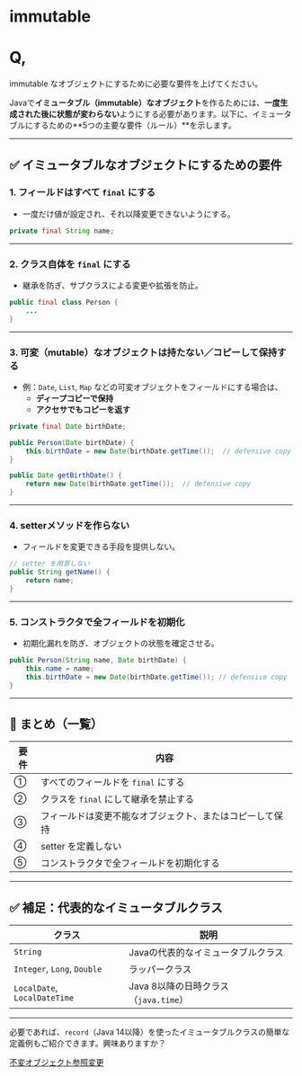 # immutable

# Q,

immutable なオブジェクトにするために必要な要件を上げてください。

Javaで**イミュータブル（immutable）なオブジェクト**を作るためには、**一度生成された後に状態が変わらない**ようにする必要があります。以下に、イミュータブルにするための**5つの主要な要件（ルール）**を示します。

---

## ✅ イミュータブルなオブジェクトにするための要件

### 1. **フィールドはすべて `final` にする**

- 一度だけ値が設定され、それ以降変更できないようにする。

```java
private final String name;
```

---

### 2. **クラス自体を `final` にする**

- 継承を防ぎ、サブクラスによる変更や拡張を防止。

```java
public final class Person {
    ...
}
```

---

### 3. **可変（mutable）なオブジェクトは持たない／コピーして保持する**

- 例：`Date`, `List`, `Map` などの可変オブジェクトをフィールドにする場合は、
    - **ディープコピーで保持**
    - **アクセサでもコピーを返す**

```java
private final Date birthDate;

public Person(Date birthDate) {
    this.birthDate = new Date(birthDate.getTime());  // defensive copy
}

public Date getBirthDate() {
    return new Date(birthDate.getTime());  // defensive copy
}
```

---

### 4. **setterメソッドを作らない**

- フィールドを変更できる手段を提供しない。

```java
// setter を用意しない
public String getName() {
    return name;
}
```

---

### 5. **コンストラクタで全フィールドを初期化**

- 初期化漏れを防ぎ、オブジェクトの状態を確定させる。

```java
public Person(String name, Date birthDate) {
    this.name = name;
    this.birthDate = new Date(birthDate.getTime()); // defensive copy
}
```

---

## 🧱 まとめ（一覧）

| 要件 | 内容 |
| --- | --- |
| ① | すべてのフィールドを `final` にする |
| ② | クラスを `final` にして継承を禁止する |
| ③ | フィールドは変更不能なオブジェクト、またはコピーして保持 |
| ④ | setter を定義しない |
| ⑤ | コンストラクタで全フィールドを初期化する |

---

## ✅ 補足：代表的なイミュータブルクラス

| クラス | 説明 |
| --- | --- |
| `String` | Javaの代表的なイミュータブルクラス |
| `Integer`, `Long`, `Double` | ラッパークラス |
| `LocalDate`, `LocalDateTime` | Java 8以降の日時クラス（`java.time`） |

---

必要であれば、`record`（Java 14以降）を使ったイミュータブルクラスの簡単な定義例もご紹介できます。興味ありますか？

[不変オブジェクト参照変更](immutable%2023162cef73508031b8d1f408eb63da79/%E4%B8%8D%E5%A4%89%E3%82%AA%E3%83%96%E3%82%B8%E3%82%A7%E3%82%AF%E3%83%88%E5%8F%82%E7%85%A7%E5%A4%89%E6%9B%B4%2023662cef7350801c9081da9fc1e71949.md)